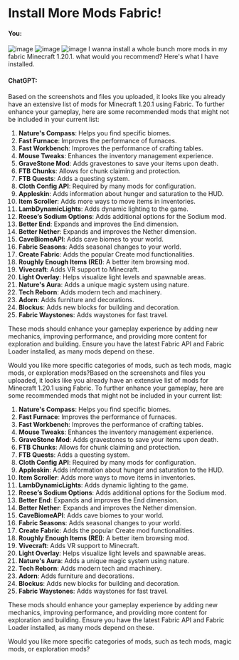 # Install More Mods Fabric!

#### You:
![image](file-service://file-DeSHwkzPCHtGPQt7UssKdHxn)
![image](file-service://file-mWuk48joPjY0kImmBY37DJ9E)
![image](file-service://file-fn6ibHQsY1HGun3z1hIIVPHo)
I wanna install a whole bunch more mods in my fabric Minecraft 1.20.1. what would you recommend? Here's what I have installed. 

#### ChatGPT:
Based on the screenshots and files you uploaded, it looks like you already have an extensive list of mods for Minecraft 1.20.1 using Fabric. To further enhance your gameplay, here are some recommended mods that might not be included in your current list:

1. **Nature's Compass**: Helps you find specific biomes.
2. **Fast Furnace**: Improves the performance of furnaces.
3. **Fast Workbench**: Improves the performance of crafting tables.
4. **Mouse Tweaks**: Enhances the inventory management experience.
5. **GraveStone Mod**: Adds gravestones to save your items upon death.
6. **FTB Chunks**: Allows for chunk claiming and protection.
7. **FTB Quests**: Adds a questing system.
8. **Cloth Config API**: Required by many mods for configuration.
9. **Appleskin**: Adds information about hunger and saturation to the HUD.
10. **Item Scroller**: Adds more ways to move items in inventories.
11. **LambDynamicLights**: Adds dynamic lighting to the game.
12. **Reese’s Sodium Options**: Adds additional options for the Sodium mod.
13. **Better End**: Expands and improves the End dimension.
14. **Better Nether**: Expands and improves the Nether dimension.
15. **CaveBiomeAPI**: Adds cave biomes to your world.
16. **Fabric Seasons**: Adds seasonal changes to your world.
17. **Create Fabric**: Adds the popular Create mod functionalities.
18. **Roughly Enough Items (REI)**: A better item browsing mod.
19. **Vivecraft**: Adds VR support to Minecraft.
20. **Light Overlay**: Helps visualize light levels and spawnable areas.
21. **Nature's Aura**: Adds a unique magic system using nature.
22. **Tech Reborn**: Adds modern tech and machinery.
23. **Adorn**: Adds furniture and decorations.
24. **Blockus**: Adds new blocks for building and decoration.
25. **Fabric Waystones**: Adds waystones for fast travel.

These mods should enhance your gameplay experience by adding new mechanics, improving performance, and providing more content for exploration and building. Ensure you have the latest Fabric API and Fabric Loader installed, as many mods depend on these.

Would you like more specific categories of mods, such as tech mods, magic mods, or exploration mods?Based on the screenshots and files you uploaded, it looks like you already have an extensive list of mods for Minecraft 1.20.1 using Fabric. To further enhance your gameplay, here are some recommended mods that might not be included in your current list:

1. **Nature's Compass**: Helps you find specific biomes.
2. **Fast Furnace**: Improves the performance of furnaces.
3. **Fast Workbench**: Improves the performance of crafting tables.
4. **Mouse Tweaks**: Enhances the inventory management experience.
5. **GraveStone Mod**: Adds gravestones to save your items upon death.
6. **FTB Chunks**: Allows for chunk claiming and protection.
7. **FTB Quests**: Adds a questing system.
8. **Cloth Config API**: Required by many mods for configuration.
9. **Appleskin**: Adds information about hunger and saturation to the HUD.
10. **Item Scroller**: Adds more ways to move items in inventories.
11. **LambDynamicLights**: Adds dynamic lighting to the game.
12. **Reese’s Sodium Options**: Adds additional options for the Sodium mod.
13. **Better End**: Expands and improves the End dimension.
14. **Better Nether**: Expands and improves the Nether dimension.
15. **CaveBiomeAPI**: Adds cave biomes to your world.
16. **Fabric Seasons**: Adds seasonal changes to your world.
17. **Create Fabric**: Adds the popular Create mod functionalities.
18. **Roughly Enough Items (REI)**: A better item browsing mod.
19. **Vivecraft**: Adds VR support to Minecraft.
20. **Light Overlay**: Helps visualize light levels and spawnable areas.
21. **Nature's Aura**: Adds a unique magic system using nature.
22. **Tech Reborn**: Adds modern tech and machinery.
23. **Adorn**: Adds furniture and decorations.
24. **Blockus**: Adds new blocks for building and decoration.
25. **Fabric Waystones**: Adds waystones for fast travel.

These mods should enhance your gameplay experience by adding new mechanics, improving performance, and providing more content for exploration and building. Ensure you have the latest Fabric API and Fabric Loader installed, as many mods depend on these.

Would you like more specific categories of mods, such as tech mods, magic mods, or exploration mods?
